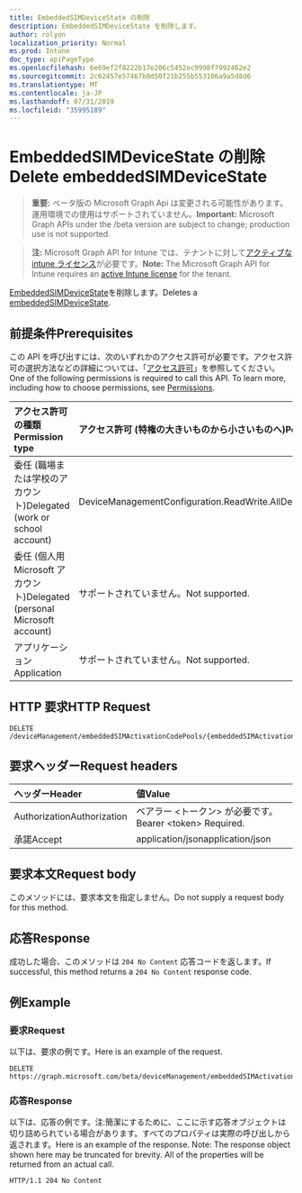 ```yaml
---
title: EmbeddedSIMDeviceState の削除
description: EmbeddedSIMDeviceState を削除します。
author: rolyon
localization_priority: Normal
ms.prod: Intune
doc_type: apiPageType
ms.openlocfilehash: 6e69ef2f8222b17e206c5452ec9998f7992462e2
ms.sourcegitcommit: 2c62457e57467b8d50f21b255b553106a9a5d8d6
ms.translationtype: MT
ms.contentlocale: ja-JP
ms.lasthandoff: 07/31/2019
ms.locfileid: "35995189"
---
```

# <a name="delete-embeddedsimdevicestate"></a><span data-ttu-id="80dbb-103">EmbeddedSIMDeviceState の削除</span><span class="sxs-lookup"><span data-stu-id="80dbb-103">Delete embeddedSIMDeviceState</span></span>

> <span data-ttu-id="80dbb-104">**重要:** ベータ版の Microsoft Graph Api は変更される可能性があります。運用環境での使用はサポートされていません。</span><span class="sxs-lookup"><span data-stu-id="80dbb-104">**Important:** Microsoft Graph APIs under the /beta version are subject to change; production use is not supported.</span></span>

> <span data-ttu-id="80dbb-105">**注:** Microsoft Graph API for Intune では、テナントに対して[アクティブな intune ライセンス](https://go.microsoft.com/fwlink/?linkid=839381)が必要です。</span><span class="sxs-lookup"><span data-stu-id="80dbb-105">**Note:** The Microsoft Graph API for Intune requires an [active Intune license](https://go.microsoft.com/fwlink/?linkid=839381) for the tenant.</span></span>

<span data-ttu-id="80dbb-106">[EmbeddedSIMDeviceState](../resources/intune-esim-embeddedsimdevicestate.md)を削除します。</span><span class="sxs-lookup"><span data-stu-id="80dbb-106">Deletes a [embeddedSIMDeviceState](../resources/intune-esim-embeddedsimdevicestate.md).</span></span>

## <a name="prerequisites"></a><span data-ttu-id="80dbb-107">前提条件</span><span class="sxs-lookup"><span data-stu-id="80dbb-107">Prerequisites</span></span>
<span data-ttu-id="80dbb-p101">この API を呼び出すには、次のいずれかのアクセス許可が必要です。アクセス許可の選択方法などの詳細については、「[アクセス許可](/graph/permissions-reference)」を参照してください。</span><span class="sxs-lookup"><span data-stu-id="80dbb-p101">One of the following permissions is required to call this API. To learn more, including how to choose permissions, see [Permissions](/graph/permissions-reference).</span></span>

|<span data-ttu-id="80dbb-110">アクセス許可の種類</span><span class="sxs-lookup"><span data-stu-id="80dbb-110">Permission type</span></span>|<span data-ttu-id="80dbb-111">アクセス許可 (特権の大きいものから小さいものへ)</span><span class="sxs-lookup"><span data-stu-id="80dbb-111">Permissions (from most to least privileged)</span></span>|
|:---|:---|
|<span data-ttu-id="80dbb-112">委任 (職場または学校のアカウント)</span><span class="sxs-lookup"><span data-stu-id="80dbb-112">Delegated (work or school account)</span></span>|<span data-ttu-id="80dbb-113">DeviceManagementConfiguration.ReadWrite.All</span><span class="sxs-lookup"><span data-stu-id="80dbb-113">DeviceManagementConfiguration.ReadWrite.All</span></span>|
|<span data-ttu-id="80dbb-114">委任 (個人用 Microsoft アカウント)</span><span class="sxs-lookup"><span data-stu-id="80dbb-114">Delegated (personal Microsoft account)</span></span>|<span data-ttu-id="80dbb-115">サポートされていません。</span><span class="sxs-lookup"><span data-stu-id="80dbb-115">Not supported.</span></span>|
|<span data-ttu-id="80dbb-116">アプリケーション</span><span class="sxs-lookup"><span data-stu-id="80dbb-116">Application</span></span>|<span data-ttu-id="80dbb-117">サポートされていません。</span><span class="sxs-lookup"><span data-stu-id="80dbb-117">Not supported.</span></span>|

## <a name="http-request"></a><span data-ttu-id="80dbb-118">HTTP 要求</span><span class="sxs-lookup"><span data-stu-id="80dbb-118">HTTP Request</span></span>
<!-- {
  "blockType": "ignored"
}
-->
``` http
DELETE /deviceManagement/embeddedSIMActivationCodePools/{embeddedSIMActivationCodePoolId}/deviceStates/{embeddedSIMDeviceStateId}
```

## <a name="request-headers"></a><span data-ttu-id="80dbb-119">要求ヘッダー</span><span class="sxs-lookup"><span data-stu-id="80dbb-119">Request headers</span></span>
|<span data-ttu-id="80dbb-120">ヘッダー</span><span class="sxs-lookup"><span data-stu-id="80dbb-120">Header</span></span>|<span data-ttu-id="80dbb-121">値</span><span class="sxs-lookup"><span data-stu-id="80dbb-121">Value</span></span>|
|:---|:---|
|<span data-ttu-id="80dbb-122">Authorization</span><span class="sxs-lookup"><span data-stu-id="80dbb-122">Authorization</span></span>|<span data-ttu-id="80dbb-123">ベアラー &lt;トークン&gt; が必要です。</span><span class="sxs-lookup"><span data-stu-id="80dbb-123">Bearer &lt;token&gt; Required.</span></span>|
|<span data-ttu-id="80dbb-124">承諾</span><span class="sxs-lookup"><span data-stu-id="80dbb-124">Accept</span></span>|<span data-ttu-id="80dbb-125">application/json</span><span class="sxs-lookup"><span data-stu-id="80dbb-125">application/json</span></span>|

## <a name="request-body"></a><span data-ttu-id="80dbb-126">要求本文</span><span class="sxs-lookup"><span data-stu-id="80dbb-126">Request body</span></span>
<span data-ttu-id="80dbb-127">このメソッドには、要求本文を指定しません。</span><span class="sxs-lookup"><span data-stu-id="80dbb-127">Do not supply a request body for this method.</span></span>

## <a name="response"></a><span data-ttu-id="80dbb-128">応答</span><span class="sxs-lookup"><span data-stu-id="80dbb-128">Response</span></span>
<span data-ttu-id="80dbb-129">成功した場合、このメソッドは `204 No Content` 応答コードを返します。</span><span class="sxs-lookup"><span data-stu-id="80dbb-129">If successful, this method returns a `204 No Content` response code.</span></span>

## <a name="example"></a><span data-ttu-id="80dbb-130">例</span><span class="sxs-lookup"><span data-stu-id="80dbb-130">Example</span></span>

### <a name="request"></a><span data-ttu-id="80dbb-131">要求</span><span class="sxs-lookup"><span data-stu-id="80dbb-131">Request</span></span>
<span data-ttu-id="80dbb-132">以下は、要求の例です。</span><span class="sxs-lookup"><span data-stu-id="80dbb-132">Here is an example of the request.</span></span>
``` http
DELETE https://graph.microsoft.com/beta/deviceManagement/embeddedSIMActivationCodePools/{embeddedSIMActivationCodePoolId}/deviceStates/{embeddedSIMDeviceStateId}
```

### <a name="response"></a><span data-ttu-id="80dbb-133">応答</span><span class="sxs-lookup"><span data-stu-id="80dbb-133">Response</span></span>
<span data-ttu-id="80dbb-p102">以下は、応答の例です。注:簡潔にするために、ここに示す応答オブジェクトは切り詰められている場合があります。すべてのプロパティは実際の呼び出しから返されます。</span><span class="sxs-lookup"><span data-stu-id="80dbb-p102">Here is an example of the response. Note: The response object shown here may be truncated for brevity. All of the properties will be returned from an actual call.</span></span>
``` http
HTTP/1.1 204 No Content
```





